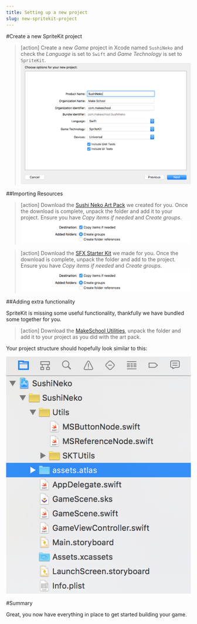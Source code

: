 ```yaml
---
title: Setting up a new project
slug: new-spritekit-project
---
```


#Create a new SpriteKit project

> [action]
> Create a new *Game* project in Xcode named `SushiNeko` and check the *Language* is set to `Swift` and *Game Technology* is set to `SpriteKit`.
> ![Xcode new project](../Tutorial-Images/xcode_new_project.png)
>

##Importing Resources

> [action]
> Download the [Sushi Neko Art Pack](https://github.com/MakeSchool-Tutorials/Sushi-Neko-SpriteKit-Swift/raw/master/assets.atlas.zip) we created for you.
> Once the download is complete, unpack the folder and add it to your project.
> Ensure you have *Copy items if needed* and *Create groups*.
> ![Xcode file import options](../Tutorial-Images/xcode_adding_files_flags.png)
>

<!-- -->

> [action]
> Download the [SFX Starter Kit](https://github.com/MakeSchool-Tutorials/Sushi-Neko-SpriteKit-Swift/raw/master/SFX.zip) we made for you. Once the download is complete, unpack the folder and add
to the project.
> Ensure you have *Copy items if needed* and *Create groups*.
> ![Xcode file import options](../Tutorial-Images/xcode_adding_files_flags.png)
>

##Adding extra functionality

SpriteKit is missing some useful functionality, thankfully we have bundled some together for you.  

> [action]
> Download the [MakeSchool Utilities](https://github.com/MakeSchool-Tutorials/Sushi-Neko-SpriteKit-Swift/raw/master/Utils.zip), unpack the folder and add it to your project as you
did with the art pack.
>

Your project structure should hopefully look similar to this:

![Xcode project structure](../Tutorial-Images/xcode_project_structure_new.png)

#Summary

Great, you now have everything in place to get started building your game.
